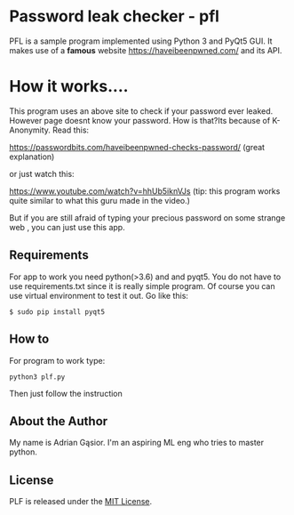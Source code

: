 # Password leak checker - pfl
PFL is a sample program implemented using Python 3 and PyQt5 GUI. It makes use of a **famous** website https://haveibeenpwned.com/ and its API.

# How it works....

This program uses an above site to check if your password ever leaked. However page doesnt know your password. How is that?Its because of K-Anonymity. Read this:

https://passwordbits.com/haveibeenpwned-checks-password/ (great explanation)

or just watch this:

https://www.youtube.com/watch?v=hhUb5iknVJs
(tip: this program works quite similar to what this guru made in the video.)

But if you are still afraid of typing your precious password on some strange web , you can just use this app.

## Requirements

For app to work you need python(>3.6) and and pyqt5. You do not have to use requirements.txt since it is really simple program. Of course you can use virtual environment to test it out. Go like this:

```console 
$ sudo pip install pyqt5
```
## How to

For program to work type:

```console
python3 plf.py
```
Then just follow the instruction

## About the Author

My name is Adrian Gąsior. I'm an aspiring ML eng who tries to master python. 

## License

PLF is released under the [MIT License](https://opensource.org/licenses/MIT).



